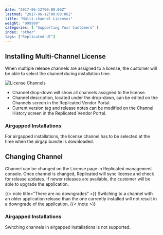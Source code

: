 ```yaml
---
date: "2017-06-12T00:00:00Z"
lastmod: "2017-06-12T00:00:00Z"
title: "Multi-channel Licenses"
weight: "999999"
categories: [ "Supporting Your Customers" ]
index: "other"
tags: ["Replicated UI"]
---
```


## Installing Multi-Channel License
When multiple release channels are assigned to a license, the customer will be able to select the channel during installation time.

![License Channels](/images/post-screens/license-upload-channels.png)

* Channel drop-down will show all channels assigned to the license.
* Channel description, located under the drop-down, can be edited on the Channels screen in the Replicated Vendor Portal.
* Current version tag and release notes can be modified on the Channel History screen in the Replicated Vendor Portal.

### Airgapped Installations
For airgapped installations, the license channel has to be selected at the time when the airgap bundle is downloaded.

## Changing Channel
Channel can be changed on the License page in Replicated management console.  Once channel is changed, Replicated will sync license and check for release updates.  If newer releases are available, the customer will be able to upgrade the application.

{{< note title="There are no downgrades" >}}
Switching to a channel with an older application release than the one currently installed will not result in a downgrade of the application.
{{< /note >}}

### Airgapped Installations
Switching channels in airgapped installations is not supported.
